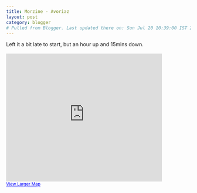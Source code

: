 ```yaml
---
title: Morzine - Avoriaz
layout: post
category: blogger
# Pulled from Blogger. Last updated there on: Sun Jul 20 10:39:00 IST 2008
---
```

Left it a bit late to start, but an hour up and 15mins down.<br /><br /><iframe width="425" height="350" frameborder="0" scrolling="no" marginheight="0" marginwidth="0" src="http://maps.google.com/maps?f=d&amp;hl=en&amp;geocode=&amp;saddr=morzine&amp;daddr=avoriaz&amp;sll=46.189101,6.709213&amp;sspn=0.110281,0.300751&amp;ie=UTF8&amp;doflg=ptk&amp;ll=46.18972,6.73869&amp;spn=0.02134,0.05968&amp;output=embed&amp;s=AARTsJpoNsUS5dme43RWwYVi1AO7mkPa0w"></iframe><br /><small><a href="http://maps.google.com/maps?f=d&amp;hl=en&amp;geocode=&amp;saddr=morzine&amp;daddr=avoriaz&amp;sll=46.189101,6.709213&amp;sspn=0.110281,0.300751&amp;ie=UTF8&amp;doflg=ptk&amp;ll=46.18972,6.73869&amp;spn=0.02134,0.05968&amp;source=embed" style="color:#0000FF;text-align:left">View Larger Map</a></small>
